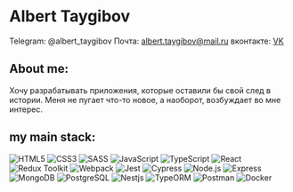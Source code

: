 # Albert Taygibov

Telegram: @albert_taygibov
Почта: albert.taygibov@mail.ru
вконтакте: [VK](https://vk.com/alberttaygibov)

## About me:

Хочу разрабатывать приложения, которые оставили бы свой след в истории.
Меня не пугает что-то новое, а наоборот, возбуждает во мне интерес.

## my main stack:

![HTML5](https://img.shields.io/badge/-HTML5-%23E44D27?style=flat-square&logo=html5&logoColor=ffffff)
![CSS3](https://img.shields.io/badge/-CSS3-%231572B6?style=flat-square&logo=css3)
![SASS](https://img.shields.io/badge/-SCSS-%23F7DF1C?style=flat-square&logo=sass)
![JavaScript](https://img.shields.io/badge/-JavaScript-%23F7DF1C?style=flat-square&logo=javascript&logoColor=000000&labelColor=%23F7DF1C&color=%23F7DF1C)
![TypeScript](https://img.shields.io/badge/-TypeScript-007ACC?style=flat-square&logo=typescript&logoColor=white)
![React](https://img.shields.io/badge/-React-%23282C34?style=flat-square&logo=react)
![Redux Toolkit](https://img.shields.io/badge/Redux%20%20Toolkit-8A2BE2)
![Webpack](https://img.shields.io/badge/-Webpack-%232C3A42?style=flat-square&logo=webpack)
![Jest](https://img.shields.io/badge/-Jest-greenC?style=flat-square&logo=jest)
![Cypress](https://img.shields.io/badge/-Cypress-lightgrey?style=flat-square&logo=Cypress)
![Node.js](https://img.shields.io/badge/-Node.js-brightgreen?style=flat-square&logo=Node.js)
![Express](https://img.shields.io/badge/-Express-lightgray?style=flat-square&logo=Express)
![MongoDB](https://img.shields.io/badge/-Mongodb-gray?style=flat-square&logo=Mongodb)
![PostgreSQL](https://img.shields.io/badge/-PostgreSQL-white?style=flat-square&logo=PostgreSQL)
![Nestjs](https://img.shields.io/badge/-Nestjs-black?style=flat-square&logo=Nestjs)
![TypeORM](https://img.shields.io/badge/-TypeORM-yellow?style=flat-square&logo=TypeORM)
![Postman](https://img.shields.io/badge/-Postman-lightblue?style=flat-square&logo=Postman)
![Docker](https://img.shields.io/badge/-Docker-blue?style=flat-square&logo=Docker)
